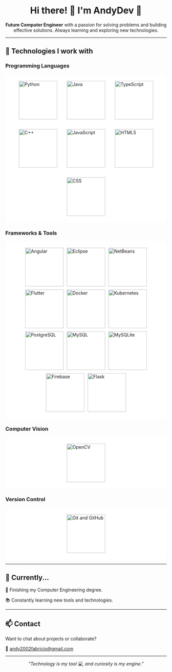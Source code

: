 <h1 align="center">Hi there! 👋 I'm AndyDev 🐼</h1>

<p align="center">
  <b>Future Computer Engineer</b> with a passion for solving problems and building effective solutions. Always learning and exploring new technologies.
</p>

---

## 🚀 Technologies I work with

### Programming Languages
<div style="background-color: white; padding: 20px; border-radius: 10px;">
  <div style="display: flex; gap: 30px; justify-content: center; flex-wrap: wrap;">
    <img src="https://encrypted-tbn0.gstatic.com/images?q=tbn:ANd9GcSG7cdzSCetx-lHYB2xT1sFoy2wwYbZ_21_ug&s" alt="Python" height="120">
    <img src="https://encrypted-tbn0.gstatic.com/images?q=tbn:ANd9GcReLb6hLk5P0qkPAv4gruk0sshrS_V45qHxIQ&s" alt="Java" height="120">
    <img src="https://encrypted-tbn0.gstatic.com/images?q=tbn:ANd9GcT0kF8p2wjezRjaqQEYe3VJM5HBR6Z1Vw47kw&s" alt="TypeScript" height="120">
    <img src="https://encrypted-tbn0.gstatic.com/images?q=tbn:ANd9GcQJxI-CPJeMM6OzwxHe2ZzIHg2qX1P-JTMRFw&s" alt="C++" height="120">
    <img src="https://encrypted-tbn0.gstatic.com/images?q=tbn:ANd9GcTwPSffhqBDKP-Li3YfZGFXbglfITyC1mHGBA&s" alt="JavaScript" height="120">
    <img src="https://encrypted-tbn0.gstatic.com/images?q=tbn:ANd9GcT8WTFVfqxGIOhYIukZzENY1b6AG18Ius8cZw&s" alt="HTML5" height="120">
    <img src="https://encrypted-tbn0.gstatic.com/images?q=tbn:ANd9GcRoW-PbNnnL4rSdys2ReJ1UFMg4bmZB7jTF7w&s" alt="CSS" height="120">
  </div>
</div>

### Frameworks & Tools
<div style="background-color: white; padding: 20px; border-radius: 10px;">
  <div style="display: flex; gap: 10px; justify-content: center; flex-wrap: wrap;">
    <img src="https://miro.medium.com/v2/resize:fit:1200/1*lhfGTouqSQ-fx7PRXaFI-Q.png" alt="Angular" height="120">
    <img src="https://external-preview.redd.it/10-eclipse-plugins-for-java-and-spring-boot-development-v0-IpnwCn6fhlCch4tu4ac3rawrU_jFB9ybZUzMLJH0kMg.jpg?auto=webp&s=e6f42e482d8505e113a9434991f47deb4c4afcfa" alt="Eclipse" height="120">
    <img src="https://encrypted-tbn0.gstatic.com/images?q=tbn:ANd9GcQahTNPGc1psg9X-J_8-rLvCETqSXilXPEK-w&s" alt="NetBeans" height="120">
    <img src="https://encrypted-tbn0.gstatic.com/images?q=tbn:ANd9GcQRJGIF0jAytGunpp_OwBBCB581Q5HMqZozQjD-tfAKMh08FEuMzrgtsQfnsA59Td1lLJI&usqp=CAU" alt="Flutter" height="120">
    <img src="https://encrypted-tbn0.gstatic.com/images?q=tbn:ANd9GcSJl4fp0SkQbTPU5ZxVl6AKWYuKCwM0gIhNtQ&s" alt="Docker" height="120">
    <img src="https://encrypted-tbn0.gstatic.com/images?q=tbn:ANd9GcSA6W30tHWh7GXGaN7cA2dZc5xXQXy_kJTxpU5bbtu5-JTYmFyu2Iftvfx_cVjaHBVdKr0&usqp=CAU" alt="Kubernetes" height="120">
    <img src="https://encrypted-tbn0.gstatic.com/images?q=tbn:ANd9GcSsC9Zl9jYsLYXA9lhxDCiJD0Y_PQakXzpzMA&s" alt="PostgreSQL" height="120">
    <img src="https://encrypted-tbn0.gstatic.com/images?q=tbn:ANd9GcTbnJCqhnWKsG-g5aYx6if1WdboQ79mIMEs7A&s" alt="MySQL" height="120">
    <img src="https://encrypted-tbn0.gstatic.com/images?q=tbn:ANd9GcTId0KVUlHuJrinDlC22yC7s5c0XmlyVS0qxPTDONyEOYLba3YJ3M1XEnSJQ_OhL-7GLZw&usqp=CAU" alt="MySQLite" height="120">
    <img src="https://encrypted-tbn0.gstatic.com/images?q=tbn:ANd9GcTuawUuQCcq6fD-KpdmL4QixUOyqQqdrVNIDg&s" alt="Firebase" height="120">
    <img src="https://encrypted-tbn0.gstatic.com/images?q=tbn:ANd9GcTQyKfwMbbWrVs8jD-QNEpn3eNmeW3xQ0eweVqMNgLhKF5-7tuCYyQ-dfg6WrRJ3KnCHak&usqp=CAU" alt="Flask" height="120">
  </div>
</div>

### Computer Vision
<div style="background-color: white; padding: 20px; border-radius: 10px;">
  <div style="display: flex; gap: 30px; justify-content: center; flex-wrap: wrap;">
    <img src="https://encrypted-tbn0.gstatic.com/images?q=tbn:ANd9GcRaHJBTIHGmZu8G21kpjYViC-DAY50LCSg01Q&s" alt="OpenCV" height="120">
  </div>
</div>

### Version Control
<div style="background-color: white; padding: 20px; border-radius: 10px;">
  <div style="display: flex; gap: 30px; justify-content: center; flex-wrap: wrap;">
    <img src="https://velog.velcdn.com/images/junyoungs7/post/4362d903-9a96-4a81-b0c4-0ae0c148e6ab/image.png" alt="Git and GitHub" height="120">
  </div>
</div>

---

## 💼 Currently...

🏁 Finishing my Computer Engineering degree.

📚 Constantly learning new tools and technologies.

---

## 📫 Contact

Want to chat about projects or collaborate?

📧 andy2002fabricio@gmail.com  

---

<p align="center">
  <em>"Technology is my tool 💻, and curiosity is my engine."</em>
</p>
